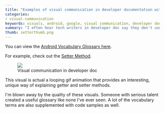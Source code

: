 ```yaml
---
title: "Examples of visual communication in developer documentation with the Android Vocabulary Glossary"
categories:
- visual-communication
keywords: visuals, android, google, visual communication, developer documentation
summary: "I often hear tech writers in developer doc say they don't use a lot of visuals because users just want code samples. While code samples certainly connect well with users, there's also room to clarify difficult concepts through conceptual illustrations. The Android Vocabulary Glossary provides a perfect example of this."
thumb: setterthumb.png
---
```


You can view the [Android Vocabulary Glossary here](https://developers.google.com/android/for-all/vocab-words/).

For example, check out the [Setter Method](https://google-developers.appspot.com/android/for-all/vocab-words/index_0172fb7b3e434aea701aa821ef43d5df.frame?card=setter-method#).

<figure><a href="https://developers.google.com/android/for-all/vocab-words/"><img src="{{ "https://idratherbewritingmedia.com/images/gettersettermethods.png" | prepend: site.baseurl }}"/></a><figcaption>Visual communication in developer doc</figcaption></figure>

This visual is actual a looping gif animation that provides an interesting, unique way of explaining getter and setter methods.

I'm blown away by the quality of these visuals. Someone with serious talent created a useful glossary like none I've ever seen. A lot of the vocabulary terms are also supplemented with code samples as well.
